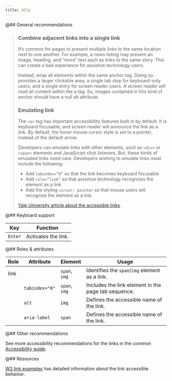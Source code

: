 ```yaml
---
title: A11y
---
```


@## General recommendations

> ### Combine adjacent links into a single link
>
> It’s common for pages to present multiple links to the same location next to one another. For example, a news listing may present an image, heading, and “more” text each as links to the same story. This can create a bad experience for assistive technology users.
>
> Instead, wrap all elements within the same anchor tag. Doing so provides a larger clickable area, a single tab stop for keyboard-only users, and a single entry for screen reader users. A screen reader will read all content within the a tag. So, images contained in this kind of anchor should have a null alt attribute.
>
> ### Emulating link
>
> The `<a>` tag has important accessibility features built in by default. It is keyboard focusable, and screen reader will announce the link as a link. By default, the hover mouse cursor style is set to a pointer, instead of the default arrow.
>
> Developers can emulate links with other elements, such as `<div>` or `<span>` elements and JavaScript click listeners. But, these kinds of emulated links need care. Developers wishing to emulate links must include the following:
>
> - Add `tabindex=”0”` so that the link becomes keyboard focusable
> - Add `role=”link”` so that assistive technology recognizes the element as a link
> - Add the styling `cursor: pointer` so that mouse users will recognize the element as a link.
>
> [Yale University article about the accessible links](https://usability.yale.edu/web-accessibility/articles/links#combine-adjacent-links).

@## Keyboard support

| Key     | Function            |
| ------- | ------------------- |
| `Enter` | Activates the link. |

@## Roles & attributes

| Role | Attribute      | Element       | Usage                                               |
| ---- | -------------- | ------------- | --------------------------------------------------- |
| link |                | `span`, `img` | Identifies the `span`/`img` element as a link.      |
|      | `tabindex="0"` | `span`, `img` | Includes the link element in the page tab sequence. |
|      | `alt`          | `img`         | Defines the accessible name of the link.            |
|      | `aria-label`   | `span`        | Defines the accessible name of the link.            |

@## Other recommendations

See more accessibility recommendations for the links in the common [Accessibility guide](/core-principles/a11y/a11y-keyboard/#a55218).

@## Resources

[W3 link examples](https://www.w3.org/TR/wai-aria-practices-1.1/examples/link/link.html) has detailed information about the link accessible behavior.
